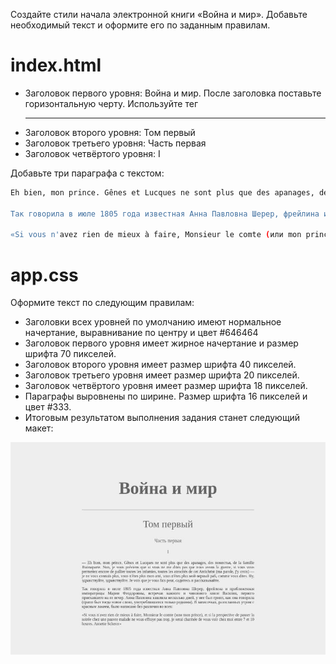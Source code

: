 
Создайте стили начала электронной книги «Война и мир». Добавьте необходимый текст и оформите его по заданным правилам.

# index.html

- Заголовок первого уровня: Война и мир. После заголовка поставьте горизонтальную черту. Используйте тег <hr>
- Заголовок второго уровня: Том первый
- Заголовок третьего уровня: Часть первая
- Заголовок четвёртого уровня: I

Добавьте три параграфа с текстом:

```bash
Eh bien, mon prince. Gênes et Lucques ne sont plus que des apanages, des поместья, de la famille Buonaparte. Non, je vous préviens que si vous ne me dites pas que nous avons la guerre, si vous vous permettez encore de pallier toutes les infamies, toutes les atrocités de cet Antichrist (ma parole, j'y crois) — je ne vous connais plus, vous n'êtes plus mon ami, vous n'êtes plus мой верный раб, comme vous dites. Ну, здравствуйте, здравствуйте. Je vois que je vous fais peur, садитесь и рассказывайте.
 
Так говорила в июле 1805 года известная Анна Павловна Шерер, фрейлина и приближенная императрицы Марии Феодоровны, встречая важного и чиновного князя Василия, первого приехавшего на ее вечер. Анна Павловна кашляла несколько дней, у нее был грипп, как она говорила (грипп был тогда новое слово, употреблявшееся только редкими). В записочках, разосланных утром с красным лакеем, было написано без различия во всех:
 
«Si vous n'avez rien de mieux à faire, Monsieur le comte (или mon prince), et si la perspective de passer la soirée chez une pauvre malade ne vous effraye pas trop, je serai charmée de vous voir chez moi entre 7 et 10 heures. Annette Scherer»
```

# app.css

Оформите текст по следующим правилам:

- Заголовки всех уровней по умолчанию имеют нормальное начертание, выравнивание по центру и цвет #646464
- Заголовок первого уровня имеет жирное начертание и размер шрифта 70 пикселей.
- Заголовок второго уровня имеет размер шрифта 40 пикселей.
- Заголовок третьего уровня имеет размер шрифта 20 пикселей.
- Заголовок четвёртого уровня имеет размер шрифта 18 пикселей.
- Параграфы выровнены по ширине. Размер шрифта 16 пикселей и цвет #333.
- Итоговым результатом выполнения задания станет следующий макет:

![Итоговый результат выполнения задания](attach/eyJpZCI6IjNhNDQ5N2M3NThjMGVkMGMzZDhjZDBhYmU1ODZjMzRlLmpwZyIsInN0b3JhZ2UiOiJjYWNoZSJ9)
